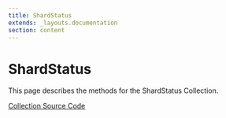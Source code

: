 ```yaml
---
title: ShardStatus
extends: _layouts.documentation
section: content
---
```


# ShardStatus

This page describes the methods for the ShardStatus Collection.

[Collection Source Code](https://github.com/supergrecko/RiotQuest/blob/master/src/RiotQuest/Components/Collections/ShardStatus.php)

